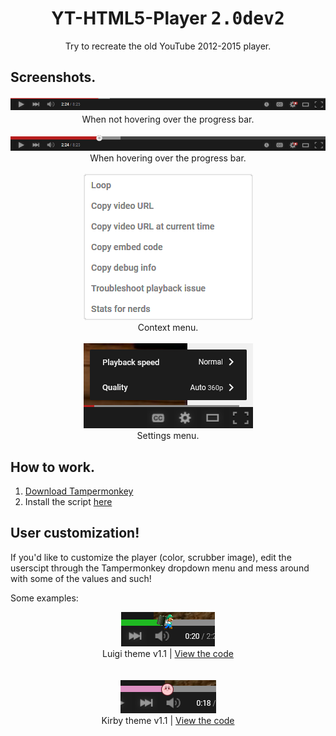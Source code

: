<h1 align="center">YT-HTML5-Player <kbd>2.0dev2</kbd></h1>
<div font-size="24px" align="center">Try to recreate the old YouTube 2012-2015 player.</div>

## Screenshots.
<div align="center">
  <img src="docs/screenshot1.png">
  <div font-size="8px">When not hovering over the progress bar.</div>

  <br>
  
  <img src="docs/screenshot2.png">
  <div font-size="8px">When hovering over the progress bar.</div>

  <br>

  <img src="docs/screenshot5.png">
  <div font-size="8px">Context menu.</div>

  <br>

  <img src="docs/screenshot6.png">
  <div font-size="8px">Settings menu.</div>
</div>

## How to work.
1. [Download Tampermonkey](https://www.tampermonkey.net/)
2. Install the script [here](https://github.com/ktg5/YT-HTML5-Player/raw/dev/YT-HTML5-Player.user.js)

## User customization!
If you'd like to customize the player (color, scrubber image), edit the userscipt through the Tampermonkey dropdown menu and mess around with some of the values and such!

Some examples:

<div align="center">
  <img src="docs/screenshot3.png">
  <div font-size="8px">Luigi theme v1.1 | <a href="https://github.com/ktg5/YT-HTML5-Player/blob/dev/docs/custom-scripts/luigi-player.js">View the code</a></div>

  <br>
  <br>
  
  <img src="docs/screenshot4.png">
  <div font-size="8px">Kirby theme v1.1 | <a href="https://github.com/ktg5/YT-HTML5-Player/blob/dev/docs/custom-scripts/kirby-player.js">View the code</a></div>
</div>